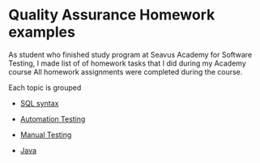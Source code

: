# Quality Assurance Homework examples

As student who finished study program at Seavus Academy for Software Testing, I made list of of homework tasks that I did during my Academy course 
All homework assignments were completed during the course.

Each topic is grouped

* [SQL syntax](https://github.com/ivanapanchevska/qa-projects/blob/master/SQL/README.md) 

* [Automation Testing](https://github.com/ivanapanchevska/qa-projects/tree/master/Automation%20Testing/README.md)

* [Manual Testing](https://github.com/ivanapanchevska/qa-projects/tree/master/Manual%20Testing/README.md)

* [Java](https://github.com/ivanapanchevska/qa-projects/tree/master/Java/README.md)
